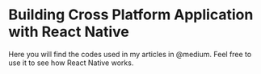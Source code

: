 # Building Cross Platform Application with React Native

Here you will find the codes used in my articles in @medium.
Feel free to use it to see how React Native works.